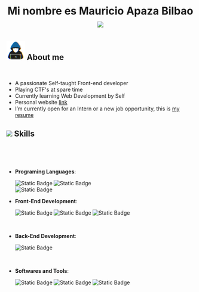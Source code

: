 <h1 align="center"><b>Mi nombre es Mauricio Apaza Bilbao </b><img src="https://media.giphy.com/media/hvRJCLFzcasrR4ia7z/giphy.gif" width="35"></h1>

## <picture><img src = "https://github.com/0xAbdulKhalid/0xAbdulKhalid/raw/main/assets/mdImages/about_me.gif" width = 50px></picture> **About me**
<br>

- A passionate Self-taught Front-end developer
- Playing CTF's at spare time
- Currently learning Web Development by Self
- Personal website [link](https://www.0xabdulkhalid.ml)
- I’m currently open for an Intern or a new job opportunity, this is [my resume](https://read.cv/0xabdulkhalid)

## <img src="https://media2.giphy.com/media/QssGEmpkyEOhBCb7e1/giphy.gif?cid=ecf05e47a0n3gi1bfqntqmob8g9aid1oyj2wr3ds3mg700bl&rid=giphy.gif" width ="25"><b> Skills</b>
<br>

<p align="center">
  
  <br>
  
- **Programing Languages**:

  ![Static Badge](https://img.shields.io/badge/JavaScript-yellow?style=for-the-badge&logo=javascript&logoColor=black&labelColor=yellow)
  ![Static Badge](https://img.shields.io/badge/TypeScript-blue?style=for-the-badge&logo=typescript&logoColor=black&labelColor=blue)  
  ![Static Badge](https://img.shields.io/badge/JAVA-5B4638?style=for-the-badge&logo=JAVA&logoColor=black&labelColor=5B4638)
    
- **Front-End Development**:

  ![Static Badge](https://img.shields.io/badge/HTML5-orange?style=for-the-badge&logo=HTML5&logoColor=black&labelColor=orange)
  ![Static Badge](https://img.shields.io/badge/React%20Native-61DAFB?style=for-the-badge&logo=react&logoColor=black&labelColor=61DAFB)
  ![Static Badge](https://img.shields.io/badge/Angular-red?style=for-the-badge&logo=angular&logoColor=black&labelColor=red)


<br>

- **Back-End Development**:

  ![Static Badge](https://img.shields.io/badge/NodeJS-green?style=for-the-badge&logo=node.js&logoColor=black&labelColor=green)

<br>

- **Softwares and Tools**:

    ![Static Badge](https://img.shields.io/badge/Git-black?style=for-the-badge&logo=git&logoColor=white&labelColor=black)
    ![Static Badge](https://img.shields.io/badge/Visual%20Studio%20Code-0078d7?style=for-the-badge&logo=git&logoColor=black&labelColor=0078d7)
    ![Static Badge](https://img.shields.io/badge/Postman-E95420?style=for-the-badge&logo=postman&logoColor=black&labelColor=E95420)

<br>


<br>
